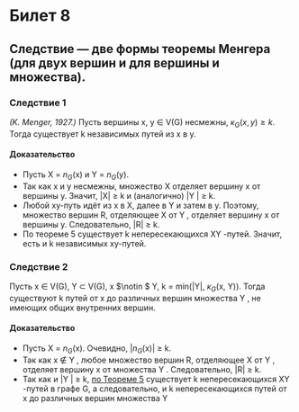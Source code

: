 # Билет 8

## Следствие — две формы теоремы Менгера (для двух вершин и для вершины и множества).

### **Следствие 1**

_(K. Menger, 1927.)_ Пусть вершины x, y ∈ V(G) несмежны, $κ_G (x, y) ≥ k$. Тогда существует k независимых путей из x в y.

#### **Доказательство**

+ Пусть X = $n_G$(x) и Y = $n_G$(y).
+ Так как x и y несмежны, множество X отделяет вершину x от вершины y. Значит, |X| ≥ k и (аналогично)
  |Y | ≥ k.
+ Любой xy-путь идёт из x в X, далее в Y и затем в y. Поэтому, множество вершин R, отделяющее X от Y , отделяет вершину
  x от вершины y. Следовательно, |R| ≥ k.
+ По теореме 5 существует k непересекающихся XY -путей. Значит, есть и k независимых xy-путей.

### **Следствие 2**

Пусть x ∈ V(G), Y ⊂ V(G), x $\notin $ Y, k = min(|Y|, $κ_G$(x, Y)). Тогда существуют k путей от x до различных вершин
множества Y , не имеющих общих внутренних вершин.

#### **Доказательство**

+ Пусть X = $n_G$(x). Очевидно, |$n_G$(x)| ≥ k.
+ Так как x ∉ Y , любое множество вершин R, отделяющее X от Y , отделяет вершину x от множества Y . Следовательно, |R| ≥
  k.
+ Так как и |Y | ≥ k, [по Теореме 5](#теорема-5) существует k непересекающихся XY -путей в графе G, а следовательно, и k
  непересекающихся путей от x до различных вершин множества Y
